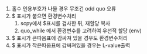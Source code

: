 1. 홀수 인용부호가 나올 경우 무조건 odd quo 오류
2. $ 표시가 붙으면 환경변수처리
    1. scpy에서 $표시를 검사한 뒤, 재할당 복사
    2. quo_while 에서 환경변수를 고려하여 우선적 할당 (env)
3.  $ 표시가  큰따옴표에 감싸져 있을 경우도 환경변수처리
4.  $ 표시가 작은따옴표에 감싸져있을 경우는 L-value출력
